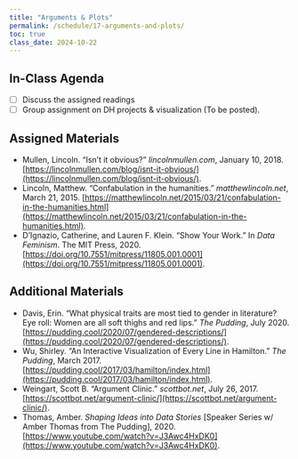 ```yaml
---
title: "Arguments & Plots"
permalink: /schedule/17-arguments-and-plots/
toc: true
class_date: 2024-10-22
---
```


## In-Class Agenda

- [ ] Discuss the assigned readings
- [ ] Group assignment on DH projects & visualization (To be posted).

## Assigned Materials

- Mullen, Lincoln. “Isn’t it obvious?” *lincolnmullen.com*, January 10, 2018. [https://lincolnmullen.com/blog/isnt-it-obvious/](https://lincolnmullen.com/blog/isnt-it-obvious/).
- Lincoln, Matthew. “Confabulation in the humanities.” *matthewlincoln.net*, March 21, 2015. [https://matthewlincoln.net/2015/03/21/confabulation-in-the-humanities.html](https://matthewlincoln.net/2015/03/21/confabulation-in-the-humanities.html).
- D’Ignazio, Catherine, and Lauren F. Klein. “Show Your Work.” In *Data Feminism*. The MIT Press, 2020. [https://doi.org/10.7551/mitpress/11805.001.0001](https://doi.org/10.7551/mitpress/11805.001.0001).

## Additional Materials

- Davis, Erin. “What physical traits are most tied to gender in literature? Eye roll: Women are all soft thighs and red lips.” *The Pudding*, July 2020. [https://pudding.cool/2020/07/gendered-descriptions/](https://pudding.cool/2020/07/gendered-descriptions/).
- Wu, Shirley. “An Interactive Visualization of Every Line in Hamilton.” *The Pudding*, March 2017. [https://pudding.cool/2017/03/hamilton/index.html](https://pudding.cool/2017/03/hamilton/index.html).
- Weingart, Scott B. “Argument Clinic.” *scottbot.net*, July 26, 2017. [https://scottbot.net/argument-clinic/](https://scottbot.net/argument-clinic/).
- Thomas, Amber. *Shaping Ideas into Data Stories* [Speaker Series w/ Amber Thomas from The Pudding], 2020. [https://www.youtube.com/watch?v=J3Awc4HxDK0](https://www.youtube.com/watch?v=J3Awc4HxDK0).